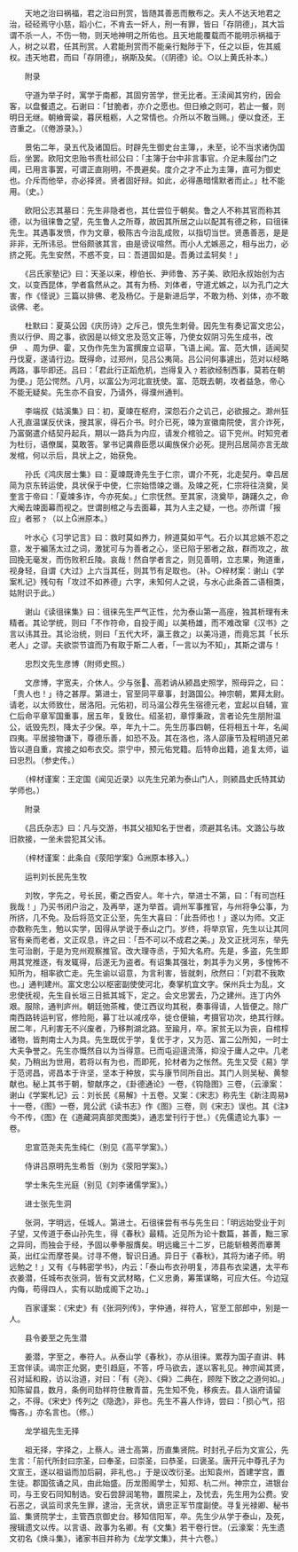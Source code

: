 <!-- { "loadSidebar": true } -->
　　天地之治曰祸福，君之治曰刑赏，皆随其善恶而散布之。夫人不达天地君之治，硁硁焉守小慈，蹈小仁，不肯去一奸人，刑一有罪，皆曰「存阴德」，其大旨谓不杀一人，不伤一物，则天地神明之所佑也。且天地能覆载而不能明示祸福于人，树之以君，任其刑赏。人君能刑赏而不能亲行黜陟于下，任之以臣，佐其威权。违天地君，而曰「存阴德」，祸斯及矣。（《阴德》论。○以上黄氏补本。）

　　附录

　　守道为举子时，寓学于南都，其固穷苦学，世无比者。王渎闻其穷约，因会客，以盘餐遗之。石谢曰：「甘脆者，亦介之愿也。但日飨之则可，若止一餐，则明日无继。朝飨膏粱，暮厌粗粝，人之常情也。介所以不敢当赐。」便以食还，王咨重之。（《倦游录》。）

　　景佑二年，录五代及诸国后。时辟先生御史台主簿，，未至，论不当求诸伪国后，坐罢。欧阳文忠贻书责杜祁公曰：「主簿于台中非言事官。介足未履台门之阈，已用言事罢，可谓正直刚明，不畏避矣。度介之才不止为主簿，直可为御史也。介斥而他举，亦必择贤。贤者固好辩。如此，必得愚暗懦默者而止。」杜不能用。（史。）

　　欧阳公志其墓曰：先生非隐者也，其仕尝位于朝矣。鲁之人不称其官而称其德，以为徂徕鲁之望，先生鲁人之所尊，故因其所居之山以配其有德之称，曰徂徕先生。其遇事发愤，作为文章，极陈古今治乱成败，以指切当世。贤愚善恶，是是非非，无所讳忌。世俗颇骇其言，由是谤议喧然。而小人尤嫉恶之，相与出力，必挤之死。先生安然，不惑不变，曰：吾道固如是。吾勇过孟轲矣！」

　　《吕氏家塾记》曰：天圣以来，穆伯长、尹师鲁、苏子美、欧阳永叔始创为古文，以变西昆体，学者翕然从之。其有为杨、刘体者，守道尤嫉之，以为孔门之大害，作《怪说》三篇以排佛、老及杨亿。于是新进后学，不敢为杨、刘体，亦不敢谈佛、老。

　　杜默曰：夏英公因《庆历诗》之斥己，恨先生刺骨。因先生有奏记富文忠公，责以行伊、周之事，欲因是以倾文忠及范文正等，乃使女奴阴习先生成书，改伊　、周为伊、霍，又伪作先生为富撰废立诏草，飞语上闻。富、范大惧，适闻契丹伐夏，遂请行边。既得命，过郑州，见吕公夷简。吕公问何事遽出，范对以经略两路，事毕即还。吕曰：「君此行正蹈危机，岂得复入﹖若欲经制西事，莫若在朝为便。」范公愕然。八月，以富公为河北宣抚使。富、范既去朝，攻者益急，帝心不能无疑矣。先生亦不自安，乃请外，得濮州通判。

　　李端叔《姑溪集》曰：初，夏竦在枢府，深怨石介之讥己，必欲报之。滁州狂人孔直温谋反伏诛，搜其家，得石介书。时介已死，竦为宣徽南院使，言介诈死，乃富弼遣介结契丹起兵，期以一路兵为内应，请发介棺验之。诏下兖州。时知兖者为杜衍，语僚属，莫敢答。掌书记龚鼎臣愿以阖族保介必死。提刑吕居简亦言无故发棺，何以示后，具状上之，始获免。

　　孙氏《鸿庆居士集》曰：夏竦既谗先生于仁宗，谓介不死，北走契丹。幸吕居简为京东转运使，具状保于中使，仁宗始悟竦之谮。及竦之死，仁宗将往浇奠，吴奎言于帝曰：「夏竦多诈，今亦死矣。」仁宗怃然。至其家，浇奠毕，踌躇久之，命大阉去竦面幕而视之。世谓剖棺之与去面幕，其为人主之疑，一也。亦所谓「报应」者邪﹖（以上洲原本。）

　　叶水心《习学记言》曰：救时莫如养力，辨道莫如平气。石介以其忿嫉不忍之意，发于褊荡太过之词，激犹可与为善者之心，坚已陷于邪者之敌，群而攻之，故回挽无毫发，而伤败积丘陵。哀哉！然自学者言之，则见善明，立志果，殉道重，视身轻，自谓《大过》上六当其任，则其节有足取也。（补。○梓材案：谢山《学案札记》残句有「攻过不如养德」六字，未知何人之说，与水心此条首二语相类，姑附识于此。）

　　谢山《读徂徕集》曰：徂徕先生严气正性，允为泰山第一高座，独其析理有未精者。其论学统，则曰「不作符命，自投于阁」以美杨雄，而不难改窜《汉书》之言以讳其丑。其论治统，则曰「五代大坏，瀛王救之」以美冯道，而竟忘其「长乐老人」之谬。夫欲崇节谊而乃有取于斯二人者，「一言以为不知」，其斯之谓与！

　　忠烈文先生彦博（附师史照。）

　　文彦博，字宽夫，介休人。少与张、高若讷从颍昌史照学，照母异之，曰：「贵人也！」待之甚厚。第进士，官至同平章事，封潞国公。神宗朝，累拜太尉。请老，以太师致仕，居洛阳。元佑初，司马温公荐先生宿德元老，宜起以自辅，宣仁后命平章军国重事，居五年，复致仕。绍圣初，章惇秉政，言者论先生朋附温公，诋毁先烈，降太子少保。卒，年九十二。先生历事四朝，任将相五十年，名闻四夷。平居接物谦下，尊德乐善，如恐不及。其在洛也，洛人邵康节及程明道兄弟皆以道自重，宾接之如布衣交。崇宁中，预元佑党籍。后特命出籍，追复太师，谥曰忠烈。（参史传。）

　　（梓材谨案：王定国《闻见近录》以先生兄弟为泰山门人，则颍昌史氏特其幼学师也。）

　　附录

　　《吕氏杂志》曰：凡与交游，书其父祖知名于世者，须避其名讳。文潞公与故旧款接，一坐未尝犯其父讳。

　　（梓材谨案：此条自《荥阳学案》洲原本移入。）

　　运判刘长民先生牧

　　刘牧，字先之，号长民，衢之西安人。年十六，举进士不第，曰：「有司岂枉我哉！」乃买书闭户治之，及再举，遂为举首。调州军事推官，与州将争公事，为所挤，几不免。及后将范文正公至，先生大喜曰：「此吾师也！」遂以为师。文正亦数称先生，勉以实学，因得从学说于泰山之门。岁终，将举京官，先生以让其同官有亲而老者，文正叹息，许之曰：「吾不可以不成君之美。」及文正抚河东，举先生可治剧，于是为兖州观察推官。改大理寺丞，于知大名府。先是，多盗，先生即用其党推逐，有发辄得，后遂无为盗者。有诏集其强壮，刺其手为义男，多惶怖不知所为，相率欲亡走。先生谕以诏意，为言利害，皆就刺，欣然曰：「刘君不我欺也。」通判建州。富文忠公以枢密副使使河北，奏掌机宜文字。保州兵士为乱，文忠使抚视，先生自长垣三日抵其城下，定之。会文忠罢去，乃之建州。连丁内外艰。服除，通判庐州。朝廷弛茶榷，使江西议均其税，奏事得请，人皆便之。除广南西路转运判官，修险阨，募丁壮以减戌卒，徙仓便输，考摄官功次，绝其行赇。居二年，凡利害无不兴废者，乃移荆湖北路。至踰月，卒。家贫无以为丧，自棺椁诸物，皆荆南士人为具。先生既优于学，复优于才，又为范、富二公所知，一时士大夫争誉之。先生亦慨然自以为当得意。已而屯迎邅流落，抑没于庸人之中。几老矣，乃稍出为世用，若将以有为也，而即死，抡材者为之怅然。先生又受《易》学于范谔昌，谔昌本于许坚，坚本于种放，实与康节同所自出。其门人则吴秘、黄黎献也。秘上其书于朝，黎献序之，《卦德通论》一卷，《钩隐图》三卷，（云濠案：谢山《学案札记》云：刘长民《易解》十五卷。又案：《宋志》称先生《新注周易》十一卷，《图》一卷，晁公武《读书志》作《图》三卷，则《宋志》误也。其《注》今不传，《图》在《道藏洞真部灵图类》，通志堂刊行于世。）《先儒遗论九事》一卷。

　　忠宣范尧夫先生纯仁（别见《高平学案》。）

　　侍讲吕原明先生希哲（别为《荥阳学案》。）

　　学士朱先生光庭（别见《刘李诸儒学案》。）

　　进士张先生洞

　　张洞，字明远，任城人。第进士。石徂徕尝有书与先生曰：「明远始受业于刘子望，又传道于泰山孙先生，得《春秋》最精。近见所为论十数篇，甚善，黜三家之异同，而独会于经，予固以拳拳服膺矣。明远纔三十二岁，已能斩稂莠而搴菁英，出红尘而摩苍昊。讨寻不倦，智识日通。异日于《春秋》，其将为诸子师。明远勉之！」又有《与韩密学书》，内云：「泰山布衣孙明复，沛县布衣梁遘，太平布衣姜潜，任城布衣张洞，皆有文武材略，仁义忠勇，筹策谋略，可应大任。今边寇内侮，苟得四人，实有以助成阁下之功。」

　　百家谨案：《宋史》有《张洞列传》，字仲通，祥符人，官至工部郎中，别是一人。

　　县令姜至之先生潜

　　姜潜，字至之，奉符人。从泰山学《春秋》，亦从徂徕。累荐为国子直讲、韩王宫伴读。谒宗正允弼，吏引趋庭，不答，呼马欲去，遂以客礼见。神宗闻其贤，召对延和殿，访以治道，对曰：「有《尧》、《舜》二典在，顾陛下致之之道何如。」知陈留县，数月，条例司劾祥符住散青苗，先生知不免，移疾去。县人诣府请留之，不得。《宋史》传列之《隐逸》，非也。先生不喜人作诗，尝曰：「损心气，招悔吝。」亦名言也。（修。）

　　龙学祖先生无择

　　祖无择，字择之，上蔡人。进士高第，历直集贤院。时封孔子后为文宣公，先生言：「前代所封曰宗圣，曰奉圣，曰崇圣，曰恭圣，曰褒圣。唐开元中尊孔子为文宣王，遂以祖谥而加后嗣，非礼也。」于是议改衍圣。出知袁州，首建学宫，置生徒。郡国弦诵之风，由此始盛。历龙图阁学士，知郑、杭二州。神宗立，进银台司，与王安石同知制诰。安石尝辞润笔物，置院梁上，及忧去，先生用为公费。安石恶之，讽监司求先生罪，逮治，无贪状，谪忠正军节度副使。寻复光禄卿、秘书监、集贤院学士，主管西京御史台。移知信阳军，卒。先生少从学于泰山，及死，搜辑遗文以传。以言语、政事为名卿。有《文集》若干卷行世。（云濠案：先生遗文初名《焕斗集》，诸家书目并称为《龙学文集》，共十六卷。）

